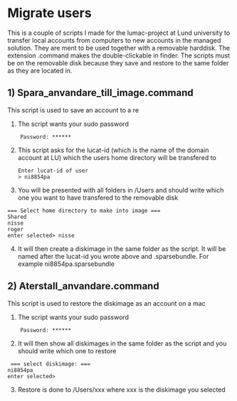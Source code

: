 # Migrate users

This is a couple of scripts I made for the lumac-project at Lund university to transfer local accounts from computers to new accounts in the managed solution. They are ment to be used together with a removable harddisk. The extension .command makes the double-clickable in finder. The scripts must be on the removable disk because they save and restore to the same folder as they are located in.

## 1) Spara_anvandare_till_image.command

This script is used to save an account to a re


1. The script wants your sudo password

```
    Password: ******
```
2. This script asks for the lucat-id (which is the name of the domain account at LU) which the users home directory will be transfered to

    ```
    Enter lucat-id of user
    > ni8854pa
    ```

3. You will be presented with all folders in /Users and should write which one you want to have transfered to the removable disk

```
=== Select home directory to make into image ===
Shared
nisse
roger
enter selected> nisse
```
4. It will then create a diskimage in the same folder as the script. It will be named after the lucat-id you wrote above and .sparsebundle. For example ni8854pa.sparsebundle

## 2) Aterstall_anvandare.command

This script is used to restore the diskimage as an account on a mac

1. The script wants your sudo password

```
    Password: ******
```

2. It will then show all diskimages in the same folder as the script and you should write which one to restore 

```
 === select diskimage: ===
ni8854pa
enter selected>
```

3. Restore is done to /Users/xxx where xxx is the diskimage you selected


